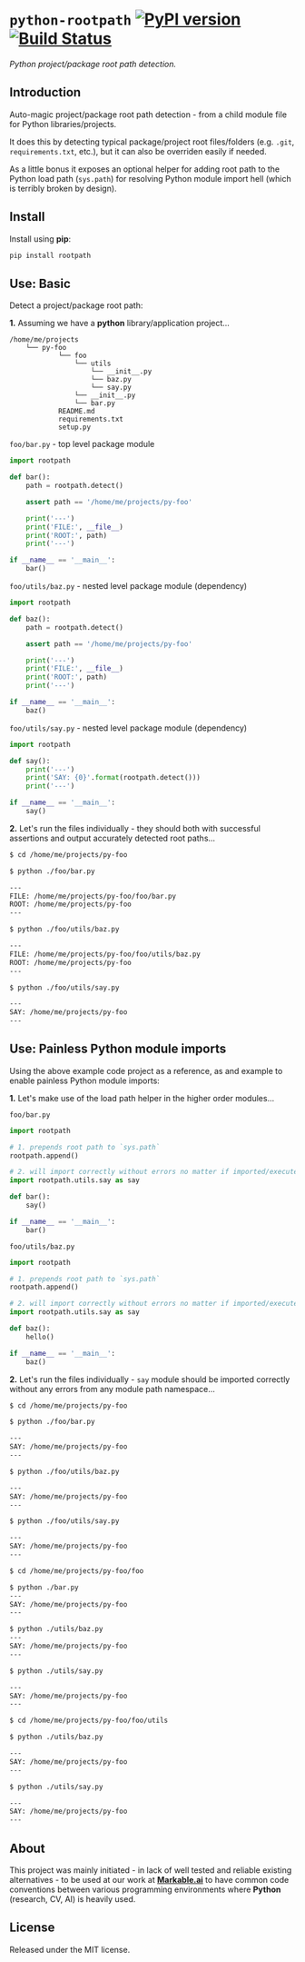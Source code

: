 
# `python-rootpath` [![PyPI version](https://badge.fury.io/py/rootpath.svg)](https://badge.fury.io/py/rootpath) [![Build Status](https://travis-ci.com/grimen/python-rootpath.svg?branch=master)](https://travis-ci.com/grimen/python-rootpath)

*Python project/package root path detection.*


## Introduction

Auto-magic project/package root path detection - from a child module file for Python libraries/projects.

It does this by detecting typical package/project root files/folders (e.g. `.git`, `requirements.txt`, etc.), but it can also be overriden easily if needed.

As a little bonus it exposes an optional helper for adding root path to the Python load path (`sys.path`) for resolving Python module import hell (which is terribly broken by design).


## Install

Install using **pip**:

```sh
pip install rootpath
```


## Use: Basic

Detect a project/package root path:

**1.** Assuming we have a **python** library/application project...

```
/home/me/projects
    └── py-foo
            └── foo
                └── utils
                    └── __init__.py
                    └── baz.py
                    └── say.py
                └── __init__.py
                └── bar.py
            README.md
            requirements.txt
            setup.py
```

`foo/bar.py` - top level package module

```python
import rootpath

def bar():
    path = rootpath.detect()

    assert path == '/home/me/projects/py-foo'

    print('---')
    print('FILE:', __file__)
    print('ROOT:', path)
    print('---')

if __name__ == '__main__':
    bar()
```

`foo/utils/baz.py` - nested level package module (dependency)

```python
import rootpath

def baz():
    path = rootpath.detect()

    assert path == '/home/me/projects/py-foo'

    print('---')
    print('FILE:', __file__)
    print('ROOT:', path)
    print('---')

if __name__ == '__main__':
    baz()
```

`foo/utils/say.py` - nested level package module (dependency)

```python
import rootpath

def say():
    print('---')
    print('SAY: {0}'.format(rootpath.detect()))
    print('---')

if __name__ == '__main__':
    say()
```

**2.** Let's run the files individually - they should both with successful assertions and output accurately detected root paths...

```sh
$ cd /home/me/projects/py-foo

$ python ./foo/bar.py

---
FILE: /home/me/projects/py-foo/foo/bar.py
ROOT: /home/me/projects/py-foo
---

$ python ./foo/utils/baz.py

---
FILE: /home/me/projects/py-foo/foo/utils/baz.py
ROOT: /home/me/projects/py-foo
---

$ python ./foo/utils/say.py

---
SAY: /home/me/projects/py-foo
---

```


## Use: Painless Python module imports

Using the above example code project as a reference, as and example to enable painless Python module imports:

**1.** Let's make use of the load path helper in the higher order modules...

`foo/bar.py`

```python
import rootpath

# 1. prepends root path to `sys.path`
rootpath.append()

# 2. will import correctly without errors no matter if imported/executed from same path or any other system path - which is not true for the native Python 3 relative import
import rootpath.utils.say as say

def bar():
    say()

if __name__ == '__main__':
    bar()
```

`foo/utils/baz.py`

```python
import rootpath

# 1. prepends root path to `sys.path`
rootpath.append()

# 2. will import correctly without errors no matter if imported/executed from same path or any other system path - which is not true for the native Python 3 relative import
import rootpath.utils.say as say

def baz():
    hello()

if __name__ == '__main__':
    baz()
```

**2.** Let's run the files individually - `say` module should be imported correctly without any errors from any module path namespace...

```sh
$ cd /home/me/projects/py-foo

$ python ./foo/bar.py

---
SAY: /home/me/projects/py-foo
---

$ python ./foo/utils/baz.py

---
SAY: /home/me/projects/py-foo
---

$ python ./foo/utils/say.py

---
SAY: /home/me/projects/py-foo
---

$ cd /home/me/projects/py-foo/foo

$ python ./bar.py
---
SAY: /home/me/projects/py-foo
---

$ python ./utils/baz.py
---
SAY: /home/me/projects/py-foo
---

$ python ./utils/say.py

---
SAY: /home/me/projects/py-foo
---

$ cd /home/me/projects/py-foo/foo/utils

$ python ./utils/baz.py

---
SAY: /home/me/projects/py-foo
---

$ python ./utils/say.py

---
SAY: /home/me/projects/py-foo
---
```


## About

This project was mainly initiated - in lack of well tested and reliable existing alternatives - to be used at our work at **[Markable.ai](https://markable.ai)** to have common code conventions between various programming environments where **Python** (research, CV, AI) is heavily used.


## License

Released under the MIT license.
